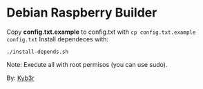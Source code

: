 # Debian Raspberry Builder

Copy **config.txt.example** to config.txt with ```cp config.txt.example config.txt```
Install dependeces with:
```
./install-depends.sh
```

Note: Execute all with root permisos (you can use sudo).

By: [Kyb3r](https://kyb3rvizsla.com)
